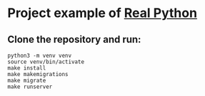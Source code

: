 # Project example of [Real Python](https://realpython.com/test-driven-development-of-a-django-restful-api/)

## Clone the repository and run:

    python3 -m venv venv
	source venv/bin/activate
	make install
	make makemigrations
	make migrate
	make runserver